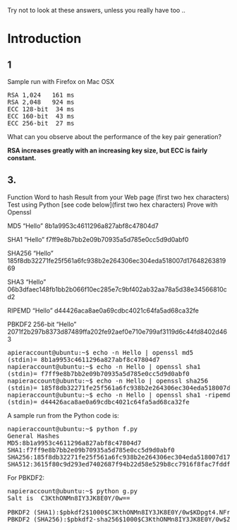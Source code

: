 Try not to look at these answers, unless you really have too ..

# Introduction

## 1
Sample run with Firefox on Mac OSX

<pre>
RSA 1,024   161 ms
RSA 2,048   924 ms
ECC 128-bit  34 ms
ECC 160-bit  43 ms
ECC 256-bit  27 ms
</pre>

What can you observe about the performance of the key pair generation?

**RSA increases greatly with an increasing key size, but ECC is fairly constant.**

## 3. 
Function	Word to hash	Result from your Web page (first two hex characters)	Test using Python [see code below](first two hex characters)	Prove with Openssl

MD5	“Hello”	 	 8b1a9953c4611296a827abf8c47804d7	 

SHA1	“Hello”			f7ff9e8b7bb2e09b70935a5d785e0cc5d9d0abf0

SHA256	“Hello”		 185f8db32271fe25f561a6fc938b2e264306ec304eda518007d1764826381969	

SHA3	“Hello”			06b3dfaec148fb1bb2b066f10ec285e7c9bf402ab32aa78a5d38e34566810cd2

RIPEMD	“Hello”			d44426aca8ae0a69cdbc4021c64fa5ad68ca32fe

PBKDF2 256-bit	“Hello”			2071f2b297b8373d87489ffa202fe92aef0e710e799af3119d6c44fd8402d463

<pre>
apieraccount@ubuntu:~$ echo -n Hello | openssl md5
(stdin)= 8b1a9953c4611296a827abf8c47804d7
napieraccount@ubuntu:~$ echo -n Hello | openssl sha1
(stdin)= f7ff9e8b7bb2e09b70935a5d785e0cc5d9d0abf0
napieraccount@ubuntu:~$ echo -n Hello | openssl sha256
(stdin)= 185f8db32271fe25f561a6fc938b2e264306ec304eda518007d1764826381969
napieraccount@ubuntu:~$ echo -n Hello | openssl sha1 -ripemd160
(stdin)= d44426aca8ae0a69cdbc4021c64fa5ad68ca32fe
</pre>

A sample run from the Python code is:
<pre>
napieraccount@ubuntu:~$ python f.py
General Hashes
MD5:8b1a9953c4611296a827abf8c47804d7
SHA1:f7ff9e8b7bb2e09b70935a5d785e0cc5d9d0abf0
SHA256:185f8db32271fe25f561a6fc938b2e264306ec304eda518007d1764826381969
SHA512:3615f80c9d293ed7402687f94b22d58e529b8cc7916f8fac7fddf7fbd5af4cf777d3d795a7a00a16bf7e7f3fb9561ee9baae480da9fe7a18769e71886b03f315
</pre>

For PBKDF2:
<pre>
napieraccount@ubuntu:~$ python g.py
Salt is  C3KthONMn8IY3JK8E0Y/0w==

PBKDF2 (SHA1):$pbkdf2$1000$C3KthONMn8IY3JK8E0Y/0w$KDpgt4.NFrl.WBzjAsWXJ/T0Kgk
PBKDF2 (SHA256):$pbkdf2-sha256$1000$C3KthONMn8IY3JK8E0Y/0w$ZQaitGxMChAxH.aFdG/WMquvQjigz8EIlDB6jUyKa3w
</pre>



